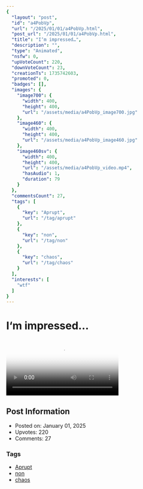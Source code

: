 ```yaml
---
{
  "layout": "post",
  "id": "a4PobVp",
  "url": "/2025/01/01/a4PobVp.html",
  "post_url": "/2025/01/01/a4PobVp.html",
  "title": "I‘m impressed…",
  "description": "",
  "type": "Animated",
  "nsfw": 0,
  "upVoteCount": 220,
  "downVoteCount": 23,
  "creationTs": 1735742603,
  "promoted": 0,
  "badges": [],
  "images": {
    "image700": {
      "width": 400,
      "height": 400,
      "url": "/assets/media/a4PobVp_image700.jpg"
    },
    "image460": {
      "width": 400,
      "height": 400,
      "url": "/assets/media/a4PobVp_image460.jpg"
    },
    "image460sv": {
      "width": 400,
      "height": 400,
      "url": "/assets/media/a4PobVp_video.mp4",
      "hasAudio": 1,
      "duration": 79
    }
  },
  "commentsCount": 27,
  "tags": [
    {
      "key": "Aprupt",
      "url": "/tag/aprupt"
    },
    {
      "key": "non",
      "url": "/tag/non"
    },
    {
      "key": "chaos",
      "url": "/tag/chaos"
    }
  ],
  "interests": [
    "wtf"
  ]
}
---
```


# I‘m impressed…

<video controls playsinline loop poster="/assets/media/a4PobVp_image460.jpg">
  <source src="/assets/media/a4PobVp_video.mp4" type="video/mp4">
  Your browser does not support the video tag.
</video>

## Post Information

- Posted on: January 01, 2025
- Upvotes: 220
- Comments: 27

### Tags

- [Aprupt](/tag/Aprupt)
- [non](/tag/non)
- [chaos](/tag/chaos)

